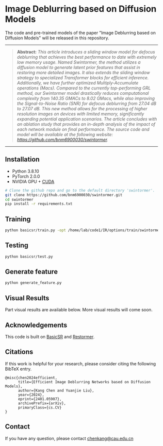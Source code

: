# Image Deblurring based on Diffusion Models

The code and pre-trained models of the paper "Image Deblurring based on Diffusion Models" will be released in this
repository.

<hr />

> **Abstract:** *This article introduces a sliding window model for defocus deblurring that achieves the best
performance to date with extremely low memory usage. Named Swintormer, the method utilizes a diffusion model to generate
latent prior features that assist in restoring more detailed images. It also extends the sliding window strategy to
specialized Transformer blocks for efficient inference. Additionally, we have further optimized Multiply-Accumulate
operations (Macs). Compared to the currently top-performing GRL method, our Swintormer model drastically reduces
computational complexity from 140.35 GMACs to 8.02 GMacs, while also improving the Signal-to-Noise Ratio (SNR) for
defocus deblurring from 27.04 dB to 27.07 dB. This new method allows for the processing of higher resolution images on
devices with limited memory, significantly expanding potential application scenarios. The article concludes with an
ablation study that provides an in-depth analysis of the impact of each network module on final performance. The source
code and model will be available at the following website: https://github.com/bnm6900030/swintormer.*
<hr />

## Installation
- Python 3.8.10
- PyTorch 2.0.0
- NVIDIA GPU + [CUDA](https://developer.nvidia.com/cuda-downloads)

```bash
# Clone the github repo and go to the default directory 'swintormer'.
git clone https://github.com/bnm6900030/swintormer.git
cd swintormer
pip install -r requirements.txt
```

## Training
```bash
python basicsr/train.py -opt /home/lab/code1/IR/options/train/swintormer/train_swintormer.yml
```
## Testing
```bash
python basicsr/test.py
```
## Generate feature
```bash
python generate_feature.py
```

## Visual Results

Part visual results are available below. More visual results will come soon.

## Acknowledgements

This code is built on  [BasicSR](https://github.com/XPixelGroup/BasicSR) and [Restormer](https://github.com/swz30/Restormer).

## Citations
If this work is helpful for your research, please consider citing the following BibTeX entry.
```
@misc{chen2024efficient,
      title={Efficient Image Deblurring Networks based on Diffusion Models}, 
      author={Kang Chen and Yuanjie Liu},
      year={2024},
      eprint={2401.05907},
      archivePrefix={arXiv},
      primaryClass={cs.CV}
}
```

## Contact

If you have any question, please contact chenkang@cau.edu.cn

